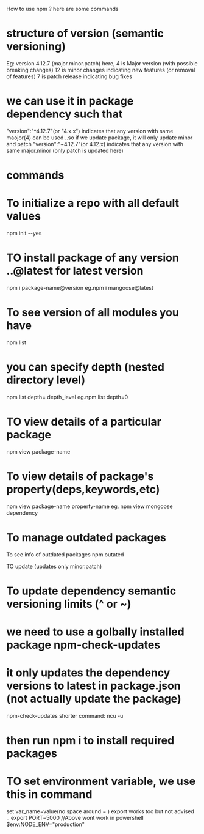 How to use npm ?
here are some commands

# structure of version (semantic versioning)

Eg: version 4.12.7 (major.minor.patch)
here,
4 is Major version (with possible breaking changes)
12 is minor changes indicating new features (or removal of features)
7 is patch release indicating bug fixes

# we can use it in package dependency such that

"version":"^4.12.7"(or "4.x.x") indicates that any version with same maojor(4) can be used ..so if we update package, it will only update minor and patch
"version":"~4.12.7"(or 4.12.x) indicates that any version with same major.minor (only patch is updated here)

# commands

# To initialize a repo with all default values

npm init --yes

# TO install package of any version ..@latest for latest version

npm i package-name@version
eg.npm i mangoose@latest

# To see version of all modules you have

npm list

# you can specify depth (nested directory level)

npm list depth= depth_level
eg.npm list depth=0

# TO view details of a particular package

npm view package-name

# To view details of package's property(deps,keywords,etc)

npm view package-name property-name
eg. npm view mongoose dependency

# To manage outdated packages

To see info of outdated packages
npm outated

TO update (updates only minor.patch)

# To update dependency semantic versioning limits (^ or ~)

# we need to use a golbally installed package npm-check-updates

# it only updates the dependency versions to latest in package.json (not actually update the package)

npm-check-updates
shorter command: ncu -u

# then run npm i to install required packages

# TO set environment variable, we use this in command

set var_name=value(no space around = )
export works too but not advised .. export PORT=5000
//Above wont work in powershell
$env:NODE_ENV="production"

